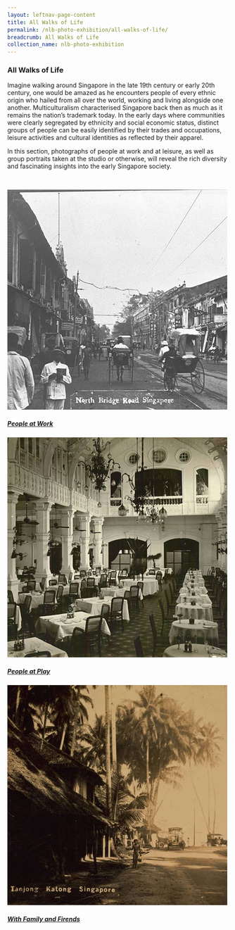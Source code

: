 ```yaml
---
layout: leftnav-page-content
title: All Walks of Life
permalink: /nlb-photo-exhibition/all-walks-of-life/
breadcrumb: All Walks of Life
collection_name: nlb-photo-exhibition
---
```

### **All Walks of Life**

Imagine walking around Singapore in the late 19th century or early 20th century, one would be amazed as he encounters people of every ethnic origin who hailed from all over the world, working and living alongside one another. Multiculturalism characterised Singapore back then as much as it remains the nation’s trademark today. In the early days where communities were clearly segregated by ethnicity and social economic status, distinct groups of people can be easily identified by their trades and occupations, leisure activities and cultural identities as reflected by their apparel.

In this section, photographs of people at work and at leisure, as well as group portraits taken at the studio or otherwise, will reveal the rich diversity and fascinating insights into the early Singapore society.

<p>&nbsp;</p>

<div class="type-two box-hov-style">
	<div class="row is-multiline">
		<div class="col is-one-third-desktop is-one-third-tablet">
			<a href="/nlb-photo-exhibition/tropical-metropolis/the-earliest-thoroughfares/">
				<img src="/images/The-Earliest-Thoroughfares-Boxed.jpg" alt="Tropical Metropolis - The Earliest Thoroughfares" class="project-image">
			<div class="project-card">
				<div class="project-title margin--bottom--xs">
					<h5><b>People at Work</b></h5>
				</div>
			</div>
			</a>
		</div>
		<div class="col is-one-third-desktop is-one-third-tablet">
			<a href="/nlb-photo-exhibition/tropical-metropolis/high-life-in-the-city/" class="project-link">
				<img src="/images/High-Life-in-the-City-Boxed.jpg" alt="Tropical Metropolis - High Life in the City" class="project-image">
			<div class="project-card">
				<div class="project-title margin--bottom--xs">
					<h5>People at Play</h5>
				</div>
			</div>
			</a>
		</div>
		<div class="col is-one-third-desktop is-one-third-tablet">
			<a href="/nlb-photo-exhibition/tropical-metropolis/away-from-the-bustle" class="project-link">
				<img src="/images/Away-from-the-Bustle-Boxed.jpg" alt="Brunei: A Country Profile" class="project-image">
			<div class="project-card">
				<div class="project-title margin--bottom--xs">
					<h5>With Family and Firends</h5>
				</div>
			</div>
			</a>
		</div>
	</div>
</div>

